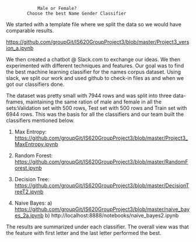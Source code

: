 				Male or Female?
	 		Choose the best Name Gender Classifier


We started with a template file where we split the data so we would have comparable results.

https://github.com/groupGit/IS620GroupProject3/blob/master/Project3_version_a.ipynb

We then created a chatbot @ Slack.com to exchange our ideas. We then experimented with  different techniques and features.  Our goal was to find the best machine learning classifier for the names corpus dataset. Using slack, we split our work and used github to check-in files as and when we got our classifiers done. 

The dataset was pretty small with 7944 rows and was split into three data-frames,  maintaining the same ration of male and female in all the sets:Validation set with 500 rows, Test set with 500 rows and Train set with 6944 rows. This was the basis for all the classifiers and our team built the classifiers mentioned below. 

1. Max Entropy: https://github.com/groupGit/IS620GroupProject3/blob/master/Project3_MaxEntropy.ipynb

2. Random Forest: https://github.com/groupGit/IS620GroupProject3/blob/master/RandomForest.ipynb

3. Decision Tree: https://github.com/groupGit/IS620GroupProject3/blob/master/DecisionTreeT2.ipynb

4. Naive Bayes:
a) https://github.com/groupGit/IS620GroupProject3/blob/master/naive_bayes_2a.ipynb
b) http://localhost:8888/notebooks/naive_bayes2.ipynb


The results are summarized under each classifier. The overall view was that the feature with first letter and the last letter performed the best. 


